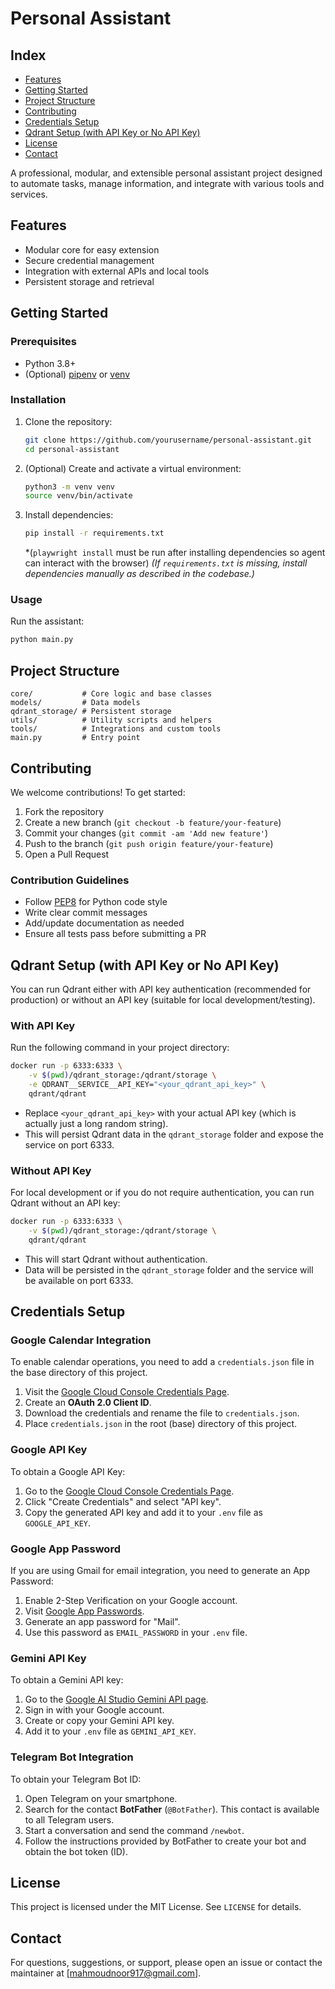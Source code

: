 # Personal Assistant

## Index
- [Features](#features)
- [Getting Started](#getting-started)
- [Project Structure](#project-structure)
- [Contributing](#contributing)
- [Credentials Setup](#credentials-setup)
- [Qdrant Setup (with API Key or No API Key)](#qdrant-setup-with-api-key-or-no-api-key)
- [License](#license)
- [Contact](#contact)

A professional, modular, and extensible personal assistant project designed to automate tasks, manage information, and integrate with various tools and services.

## Features
- Modular core for easy extension
- Secure credential management
- Integration with external APIs and local tools
- Persistent storage and retrieval

## Getting Started

### Prerequisites
- Python 3.8+
- (Optional) [pipenv](https://pipenv.pypa.io/en/latest/) or [venv](https://docs.python.org/3/library/venv.html)

### Installation
1. Clone the repository:
   ```bash
   git clone https://github.com/yourusername/personal-assistant.git
   cd personal-assistant
   ```
2. (Optional) Create and activate a virtual environment:
   ```bash
   python3 -m venv venv
   source venv/bin/activate
   ```
3. Install dependencies:
   ```bash
   pip install -r requirements.txt
   ```
   *(```playwright install``` must be run after installing dependencies so agent can interact with the browser)
   *(If `requirements.txt` is missing, install dependencies manually as described in the codebase.)*

### Usage
Run the assistant:
```bash
python main.py
```

## Project Structure
```
core/           # Core logic and base classes
models/         # Data models
qdrant_storage/ # Persistent storage
utils/          # Utility scripts and helpers
tools/          # Integrations and custom tools
main.py         # Entry point
```

## Contributing
We welcome contributions! To get started:
1. Fork the repository
2. Create a new branch (`git checkout -b feature/your-feature`)
3. Commit your changes (`git commit -am 'Add new feature'`)
4. Push to the branch (`git push origin feature/your-feature`)
5. Open a Pull Request

### Contribution Guidelines
- Follow [PEP8](https://pep8.org/) for Python code style
- Write clear commit messages
- Add/update documentation as needed
- Ensure all tests pass before submitting a PR

## Qdrant Setup (with API Key or No API Key)

You can run Qdrant either with API key authentication (recommended for production) or without an API key (suitable for local development/testing).

### With API Key
Run the following command in your project directory:

```bash
docker run -p 6333:6333 \
    -v $(pwd)/qdrant_storage:/qdrant/storage \
    -e QDRANT__SERVICE__API_KEY="<your_qdrant_api_key>" \
    qdrant/qdrant
```

- Replace `<your_qdrant_api_key>` with your actual API key (which is actually just a long random string).
- This will persist Qdrant data in the `qdrant_storage` folder and expose the service on port 6333.

### Without API Key
For local development or if you do not require authentication, you can run Qdrant without an API key:

```bash
docker run -p 6333:6333 \
    -v $(pwd)/qdrant_storage:/qdrant/storage \
    qdrant/qdrant
```

- This will start Qdrant without authentication.
- Data will be persisted in the `qdrant_storage` folder and the service will be available on port 6333.

## Credentials Setup

### Google Calendar Integration
To enable calendar operations, you need to add a `credentials.json` file in the base directory of this project.

1. Visit the [Google Cloud Console Credentials Page](https://console.cloud.google.com/apis/credentials).
2. Create an **OAuth 2.0 Client ID**.
3. Download the credentials and rename the file to `credentials.json`.
4. Place `credentials.json` in the root (base) directory of this project.

### Google API Key
To obtain a Google API Key:
1. Go to the [Google Cloud Console Credentials Page](https://console.cloud.google.com/apis/credentials).
2. Click "Create Credentials" and select "API key".
3. Copy the generated API key and add it to your `.env` file as `GOOGLE_API_KEY`.

### Google App Password
If you are using Gmail for email integration, you need to generate an App Password:
1. Enable 2-Step Verification on your Google account.
2. Visit [Google App Passwords](https://myaccount.google.com/apppasswords).
3. Generate an app password for "Mail".
4. Use this password as `EMAIL_PASSWORD` in your `.env` file.

### Gemini API Key
To obtain a Gemini API key:
1. Go to the [Google AI Studio Gemini API page](https://aistudio.google.com/app/apikey).
2. Sign in with your Google account.
3. Create or copy your Gemini API key.
4. Add it to your `.env` file as `GEMINI_API_KEY`.

### Telegram Bot Integration
To obtain your Telegram Bot ID:

1. Open Telegram on your smartphone.
2. Search for the contact **BotFather** (`@BotFather`). This contact is available to all Telegram users.
3. Start a conversation and send the command `/newbot`.
4. Follow the instructions provided by BotFather to create your bot and obtain the bot token (ID).

## License
This project is licensed under the MIT License. See `LICENSE` for details.

## Contact
For questions, suggestions, or support, please open an issue or contact the maintainer at [mahmoudnoor917@gmail.com].

